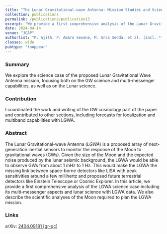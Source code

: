 ```yaml
---
title: "The Lunar Gravitational-wave Antenna: Mission Studies and Science Case"
collection: publications
permalink: /publications/publication13
excerpt: "We provide a first comprehensive analysis of the Lunar Gravitational-wave Antenna science case including its multi-messenger aspects and lunar science"
date: 2024-04-14
venue: "JCAP"
authorlist: "P. Ajith, P. Amaro Seoane, M. Arca Sedda, et al. (incl. **F. Iacovelli**)"
classes: wide
pubtype: "toAppear"
---
```


<html>
<head>
   <script src="https://code.jquery.com/jquery-3.7.0.js"></script>
</head>
<body>

<div id="inspirecount"></div>
<script>
var recid = '2777334';
var recurl = 'https://inspirehep.net/api/literature/?q=recid%3A'+recid+'&size=10&page=1&fields=citation_count&format=json';

if (recid === "undefined") {
	document.getElementById("inspirecount").innerHTML='';
} else {
	$.getJSON(recurl, function(data){
		if (data.hits.hits[0].metadata.citation_count === 0){
			var html = '';
		} else {
    	var html =`<a href="https://inspirehep.net/literature/${recid}" target="_blank" rel="noopener"><button type="button inspire" class="btn btn-inspire">iNSPIRE </button></a><span class="badge inspcitations">${data.hits.hits[0].metadata.citation_count} citations</span>`  
    	}  
    	document.getElementById("inspirecount").innerHTML= html
  });
}
</script>
</body>
</html>

### Summary
We explore the science case of the proposed Lunar Gravitational Wave Antenna mission, focusing both on the GW science and multi-messenger capabilities, as well as on the Lunar science.

### Contribution
I coordinated the work and writing of the GW cosmology part of the paper and contributed to other sections, including forecasts for localization and multiband capabilities with LGWA.

### Abstract
The Lunar Gravitational-wave Antenna (*LGWA*) is a proposed array of next-generation inertial sensors to monitor the response of the Moon to gravitational waves (GWs). Given the size of the Moon and the expected noise produced by the lunar seismic background, the LGWA would be able to observe GWs from about 1 mHz to 1 Hz. This would make the LGWA the missing link between space-borne detectors like LISA with peak sensitivities around a few millihertz and proposed future terrestrial detectors like Einstein Telescope or Cosmic Explorer. In this article, we provide a first comprehensive analysis of the LGWA science case including its multi-messenger aspects and lunar science with LGWA data. We also describe the scientific analyses of the Moon required to plan the LGWA mission.

### Links

<i class="ai ai-arxiv ai-fw"></i> arXiv: <a href="https://arxiv.org/abs/2404.09181" target="_blank" rel="noopener">2404.09181 [gr-qc]</a>